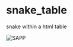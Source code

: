 # snake_table
snake within a html table

![SAPP](https://user-images.githubusercontent.com/73267302/125717697-54631b90-d296-4bc6-8ec4-1c68d1abd417.png)
